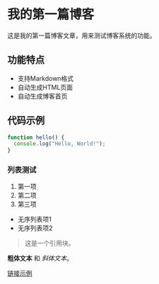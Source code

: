 # 我的第一篇博客

这是我的第一篇博客文章，用来测试博客系统的功能。

## 功能特点

- 支持Markdown格式
- 自动生成HTML页面
- 自动生成博客首页

## 代码示例

```javascript
function hello() {
  console.log("Hello, World!");
}
```

### 列表测试

1. 第一项
2. 第二项
3. 第三项

- 无序列表项1
- 无序列表项2

> 这是一个引用块。

**粗体文本** 和 *斜体文本*。

[链接示例](https://github.com)